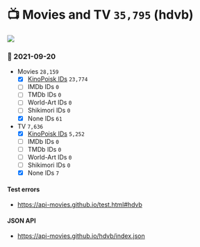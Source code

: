 # :tv: Movies and TV `35,795` (hdvb)

<a href="https://API-Movies.github.io"><img src="https://API-Movies.github.io/banner.png?cache"></a>

### :date: 2021-09-20
- Movies `28,159`
  - [x] <a href="https://API-Movies.github.io/hdvb/movie_kinopoisk_ids.json">KinoPoisk IDs</a> `23,774`
  - [ ] IMDb IDs `0`
  - [ ] TMDb IDs `0`
  - [ ] World-Art IDs `0`
  - [ ] Shikimori IDs `0`
  - [x] None IDs `61`
- TV `7,636`
  - [x] <a href="https://API-Movies.github.io/hdvb/tv_kinopoisk_ids.json">KinoPoisk IDs</a> `5,252`
  - [ ] IMDb IDs `0`
  - [ ] TMDb IDs `0`
  - [ ] World-Art IDs `0`
  - [ ] Shikimori IDs `0`
  - [x] None IDs `7`
#### Test errors
- <a href='https://api-movies.github.io/test.html#hdvb'>https://api-movies.github.io/test.html#hdvb</a>
#### JSON API
- <a href='https://api-movies.github.io/hdvb/index.json'>https://api-movies.github.io/hdvb/index.json</a>
